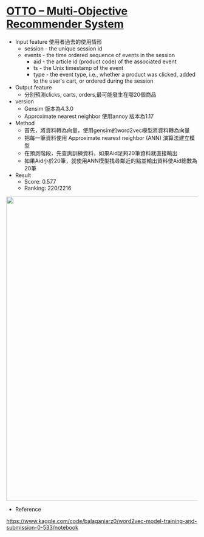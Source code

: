 # [OTTO – Multi-Objective Recommender System](https://www.kaggle.com/competitions/otto-recommender-system)
+ Input feature 使用者過去的使用情形
  - session - the unique session id
  - events - the time ordered sequence of events in the session
    - aid - the article id (product code) of the associated event
    - ts - the Unix timestamp of the event
    - type - the event type, i.e., whether a product was clicked, added to the user's cart, or ordered during the session
+ Output feature
  - 分別預測clicks, carts, orders,最可能發生在哪20個商品
+ version
  - Gensim 版本為4.3.0
  - Approximate nearest neighbor 使用annoy 版本為1.17
+ Method
  - 首先，將資料轉為向量，使用gensim的word2vec模型將資料轉為向量
  - 把每一筆資料使用 Approximate nearest neighbor (ANN) 演算法建立模型
  - 在預測階段，先查詢訓練資料，如果Aid足夠20筆資料就直接輸出
  - 如果Aid小於20筆，就使用ANN模型找尋鄰近的點並輸出資料使Aid總數為20筆
+ Result
  - Score: 0.577
  - Ranking: 220/2216
<img src="https://github.com/gigilin7/Advanced_Data_Mining_and_Big_Data_Analysis/blob/main/Kaggle/score.jpg" width="800"/>

+ Reference

https://www.kaggle.com/code/balaganiarz0/word2vec-model-training-and-submission-0-533/notebook
